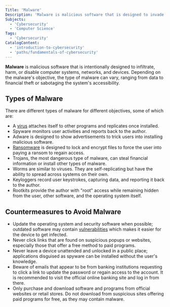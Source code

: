 ```yaml
---
Title: 'Malware'
Description: 'Malware is malicious software that is designed to invade, damage and disable computer systems, networks, and devices.'
Subjects:
  - 'Cybersecurity'
  - 'Computer Science'
Tags:
  - 'Cybersecurity'
CatalogContent:
  - 'introduction-to-cybersecurity'
  - 'paths/fundamentals-of-cybersecurity'
---
```


**Malware** is malicious software that is intentionally designed to infiltrate, harm, or disable computer systems, networks, and devices. Depending on the malware's objective, the type of malware can vary, ranging from data to financial theft or sabotaging the system's accessibility.

## Types of Malware

There are different types of malware for different objectives, some of which are:

- A [virus](https://www.codecademy.com/resources/docs/cybersecurity/virus) attaches itself to other programs and replicates once installed.
- Spyware monitors user activities and reports back to the author.
- Adware is designed to show advertisements to trick users into installing malicious software.
- [Ransomware](https://www.codecademy.com/resources/docs/cybersecurity/ransomware) is designed to lock and encrypt files to force the user into paying a ransom to regain access.
- Trojans, the most dangerous type of malware, can steal financial information or install other types of malware.
- Worms are similar to viruses. They are self-replicating but have the ability to spread across systems on their own.
- Keyloggers record user keystrokes, capturing data, and reporting it back to the author.
- Rootkits provide the author with "root" access while remaining hidden from the user, other software, and the operating system itself.

## Countermeasures to Avoid Malware

- Update the operating system and security software when possible; outdated software may contain [vulnerabilities](https://www.codecademy.com/resources/docs/cybersecurity/vulnerability) which makes it easier for the device to get infected.
- Never click links that are found on suspicious popups or websites, especially those that offer a free method to paid programs.
- Never leave a device unattended and unlocked in a public place; applications disguised as spyware can be installed without the user's knowledge.
- Beware of emails that appear to be from banking institutions requesting to click a link to update the password or regain access to the account. It is recommended to visit the official online banking site and log in from there.
- Only purchase and download software and programs from official websites or retail stores. Do not download from suspicious sites offering paid programs for free, as they may contain malware.
